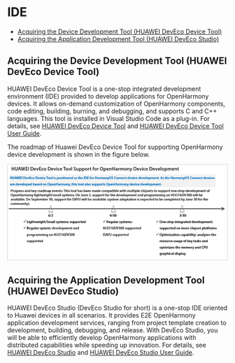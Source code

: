 # IDE<a name="EN-US_TOPIC_0000001128361880"></a>

-   [Acquiring the Device Development Tool \(HUAWEI DevEco Device Tool\)](#section2452141120244)
-   [Acquiring the Application Development Tool \(HUAWEI DevEco Studio\)](#section0904101019258)

## Acquiring the Device Development Tool \(HUAWEI DevEco Device Tool\)<a name="section2452141120244"></a>

HUAWEI DevEco Device Tool is a one-stop integrated development environment \(IDE\) provided to develop applications for OpenHarmony devices. It allows on-demand customization of OpenHarmony components, code editing, building, burning, and debugging, and supports C and C++ languages. This tool is installed in Visual Studio Code as a plug-in. For details, see  [HUAWEI DevEco Device Tool](https://device.harmonyos.com/en/ide)  and  [HUAWEI DevEco Device Tool User Guide](https://device.harmonyos.com/en/docs/ide/user-guides/service_introduction-0000001050166905).

The roadmap of Huawei DevEco Device Tool for supporting OpenHarmony device development is shown in the figure below.

![](figure/evolution-roadmap.png)

## Acquiring the Application Development Tool \(HUAWEI DevEco Studio\)<a name="section0904101019258"></a>

HUAWEI DevEco Studio \(DevEco Studio for short\) is a one-stop IDE oriented to Huawei devices in all scenarios. It provides E2E OpenHarmony application development services, ranging from project template creation to development, building, debugging, and release. With DevEco Studio, you will be able to efficiently develop OpenHarmony applications with distributed capabilities while speeding up innovation. For details, see  [HUAWEI DevEco Studio](https://developer.harmonyos.com/en/develop/deveco-studio)  and  [HUAWEI DevEco Studio User Guide](https://developer.harmonyos.com/en/docs/documentation/doc-guides/tools_overview-0000001053582387).

